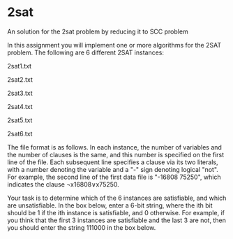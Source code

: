 # 2sat
An solution for the 2sat problem by reducing it to SCC problem


In this assignment you will implement one or more algorithms for the 2SAT problem. The following are 6 different 2SAT instances:

2sat1.txt

2sat2.txt

2sat3.txt

2sat4.txt

2sat5.txt

2sat6.txt

The file format is as follows. In each instance, the number of variables and the number of clauses is the same, and this number is specified on the first line of the file. Each subsequent line specifies a clause via its two literals, with a number denoting the variable and a "-" sign denoting logical "not". For example, the second line of the first data file is "-16808 75250", which indicates the clause ¬x16808∨x75250.

Your task is to determine which of the 6 instances are satisfiable, and which are unsatisfiable. In the box below, enter a 6-bit string, where the ith bit should be 1 if the ith instance is satisfiable, and 0 otherwise. For example, if you think that the first 3 instances are satisfiable and the last 3 are not, then you should enter the string 111000 in the box below.
